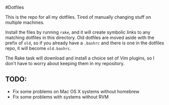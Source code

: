 #Dotfiles

This is the repo for all my dotfiles. Tired of manually changing stuff
on multiple machines.

Install the files by running `rake`, and it will create
symbolic links to any matching dotfiles in this directory. Old dotfiles
are moved aside with the prefix of `old`, so if you already have a
`.bashrc` and there is one in the dotfiles repo, it will become
`old.bashrc`.

The Rake task will download and install a choice set of Vim plugins, so
I don't have to worry about keeping them in my repository.


## TODO:
* Fix some problems on Mac OS X systems without homebrew
* Fix some problems with systems without RVM
